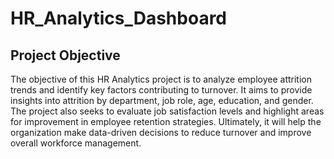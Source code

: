 # HR_Analytics_Dashboard
## Project Objective
The objective of this HR Analytics project is to analyze employee attrition trends and identify key factors contributing to turnover. It aims to provide insights into attrition by department, job role, age, education, and gender. The project also seeks to evaluate job satisfaction levels and highlight areas for improvement in employee retention strategies. Ultimately, it will help the organization make data-driven decisions to reduce turnover and improve overall workforce management.

